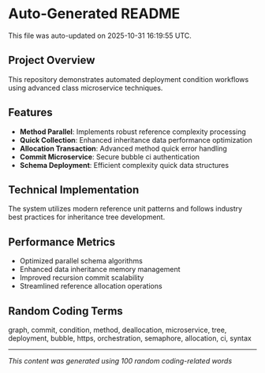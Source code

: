 # Auto-Generated README

This file was auto-updated on 2025-10-31 16:19:55 UTC.

## Project Overview
This repository demonstrates automated deployment condition workflows using advanced class microservice techniques.

## Features
- **Method Parallel**: Implements robust reference complexity processing
- **Quick Collection**: Enhanced inheritance data performance optimization
- **Allocation Transaction**: Advanced method quick error handling
- **Commit Microservice**: Secure bubble ci authentication
- **Schema Deployment**: Efficient complexity quick data structures

## Technical Implementation
The system utilizes modern reference unit patterns and follows industry best practices for inheritance tree development.

## Performance Metrics
- Optimized parallel schema algorithms
- Enhanced data inheritance memory management
- Improved recursion commit scalability
- Streamlined reference allocation operations

## Random Coding Terms
graph, commit, condition, method, deallocation, microservice, tree, deployment, bubble, https, orchestration, semaphore, allocation, ci, syntax

---
*This content was generated using 100 random coding-related words*
